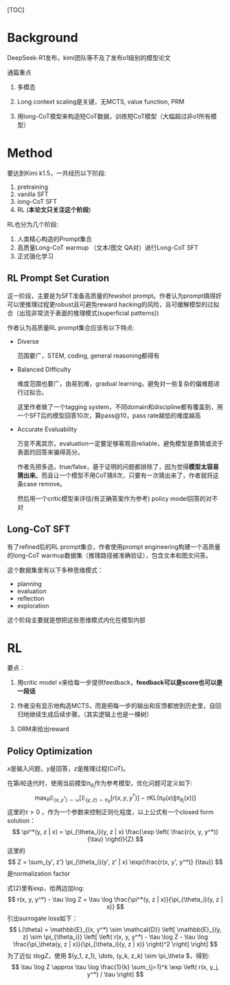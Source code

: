 

[TOC]



# Background



DeepSeek-R1发布，kimi团队等不及了发布o1级别的模型论文

通篇重点

1. 多模态

2. Long context scaling是关键，无MCTS, value function, PRM

3. 用long-CoT模型来构造短CoT数据，训练短CoT模型（大幅超过非o1所有模型）





# Method

要达到Kimi k1.5，一共经历以下阶段:

1. pretraining
2. vanilla SFT
3. long-CoT SFT
4. RL (**本论文只关注这个阶段**)



RL也分为几个阶段:

1. 人类精心构造的Prompt集合
2. 高质量Long-CoT warmup （文本/图文 QA对）进行Long-CoT SFT
3. 正式强化学习



## RL Prompt Set Curation



这一阶段，主要是为SFT准备高质量的fewshot prompt。作者认为prompt搞得好可以使推理过程更robust且可避免reward hacking的风险，且可缓解模型的过拟合（出现非常流于表面的推理模式(superficial patterns))



作者认为高质量RL prompt集合应该有以下特点:

- Diverse

  范围要广，STEM, coding, general reasoning都得有

- Balanced Difficulty

  难度范围也要广，由易到难，gradual learning，避免对一些复杂的偏难题进行过拟合。

  这里作者做了一个tagging system，不同domain和discipline都有覆盖到，用一个SFT后的模型回答10次，算pass@10，pass rate越低的难度越高

- Accurate Evaluability

  万变不离其宗，evaluation一定要足够客观且reliable，避免模型是靠猜或流于表面的回答来骗得高分。

  作者先把多选，true/false，基于证明的问题都排除了，因为觉得**模型太容易猜出来**。而且让一个模型不用CoT猜8次，只要有一次猜出来了，作者就将这条case remove。

  然后用一个critic模型来评估(有正确答案作为参考) policy model回答的对不对



## Long-CoT SFT



有了refined后的RL prompt集合，作者使用prompt engineering构建一个高质量的long-CoT warmup数据集（推理路径被准确验证），包含文本和图文问答。

这个数据集里有以下多种思维模式：

- planning
- evaluation
- reflection
- exploration

这个阶段主要就是想把这些思维模式内化在模型内部



# RL



要点：

1. 用critic model $v$来给每一步提供feedback，**feedback可以是score也可以是一段话**

2. 作者没有显示地构造MCTS，而是把每一步的输出和反馈都放到历史里，自回归地继续生成后续步骤。（其实逻辑上也是一棵树）
3. ORM来给出reward



## Policy Optimization

$x$是输入问题，$y$是回答，$z$是推理过程(CoT)。

在第$i$轮迭代时，使用当前模型$\pi_{\theta_i}$作为参考模型，优化问题可定义如下:
$$
\max_\theta \mathbb{E}_{(x,y^*) \sim \mathcal{D}} \left [\mathbb{E}_{(y,z) \sim \pi_\theta} \left[ r(x, y, y^*) \right] - \tau \mathrm{KL}(\pi_\theta(x) \| \pi_{\theta_i}(x)) \right ]
$$
这里的$\tau > 0$ ，作为一个参数来控制正则化程度，以上公式有一个closed form solution：
$$
\pi^*(y, z | x) = \pi_{\theta_i}(y, z | x) \frac{\exp \left( \frac{r(x, y, y^*)}{\tau} \right)}{Z}
$$
这里的
$$
Z = \sum_{y', z'} \pi_{\theta_i}(y', z' | x) \exp(\frac{r(x, y', y^*)} {\tau})
$$
是normalization factor

式(2)里有exp，给两边加log:
$$
r(x, y, y^*) - \tau \log Z = \tau \log \frac{\pi^*(y, z | x)}{\pi_{\theta_i}(y, z | x)}
$$
引出surrogate loss如下：
$$
L(\theta) = \mathbb{E}_{(x, y^*) \sim \mathcal{D}} \left[ \mathbb{E}_{(y, z) \sim \pi_{\theta_i}} \left[ \left( r(x, y, y^*) - \tau \log Z - \tau \log \frac{\pi_\theta(y, z | x)}{\pi_{\theta_i}(y, z | x)} \right)^2 \right] \right]
$$
为了近似 $\tau log Z$，使用 $(y_1, z_1), \dots, (y_k, z_k) \sim \pi_\theta $，得到:
$$
\tau \log Z \approx \tau \log \frac{1}{k} \sum_{j=1}^k \exp \left( r(x, y_j, y^*) / \tau \right)
$$


